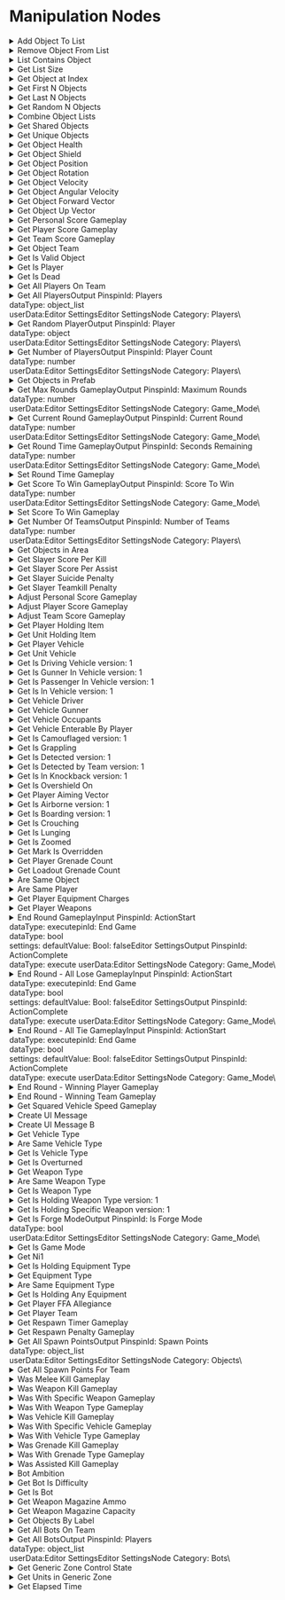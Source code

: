 # Manipulation Nodes

<details>

<summary>Add Object To List</summary>

### Node Rules

ruleID: RequiredNodeInput\
RequiredProperties: Object List\
Object To Add

### Input Pins

pinId: Object List\
dataType: object\_list\\

#### Editor Settings

pinId: Object To Add\
dataType: object\\

#### Editor Settings

### Output Pins

pinId: New List\
dataType: object\_list\
userData:

#### Editor Settings

#### Editor Settings

#### Node Category: Objects\\

</details>

<details>

<summary>Remove Object From List</summary>

### Node Rules

ruleID: RequiredNodeInput\
RequiredProperties: Object List\
Object To Remove

### Input Pins

pinId: Object List\
dataType: object\_list\\

#### Editor Settings

pinId: Object To Remove\
dataType: object\\

#### Editor Settings

### Output Pins

pinId: New List\
dataType: object\_list\
userData:

#### Editor Settings

#### Editor Settings

#### Node Category: Objects\\

</details>

<details>

<summary>List Contains Object</summary>

### Node Rules

ruleID: RequiredNodeInput\
RequiredProperties: Object List\
Object

### Input Pins

pinId: Object List\
dataType: object\_list\\

#### Editor Settings

pinId: Object\
dataType: object\\

#### Editor Settings

### Output Pins

pinId: Contains Object\
dataType: bool\
userData:

#### Editor Settings

#### Editor Settings

#### Node Category: Objects\\

</details>

<details>

<summary>Get List Size</summary>

### Node Rules

ruleID: RequiredNodeInput\
RequiredProperties: Object List

### Input Pins

pinId: Object List\
dataType: object\_list\\

#### Editor Settings

### Output Pins

pinId: Object Count\
dataType: number\
userData:

#### Editor Settings

#### Editor Settings

#### Node Category: Objects\\

</details>

<details>

<summary>Get Object at Index</summary>

### Node Rules

ruleID: RequiredNodeInput\
RequiredProperties: Object List\
Index

### Input Pins

pinId: Object List\
dataType: object\_list\\

#### Editor Settings

pinId: Index\
dataType: number\\

#### Editor Settings

MinRange: 1\
Step: 1.0

### Output Pins

pinId: Object\
dataType: object\
userData:

#### Editor Settings

#### Editor Settings

#### Node Category: Objects\\

</details>

<details>

<summary>Get First N Objects</summary>

### Node Rules

ruleID: RequiredNodeInput\
RequiredProperties: Object List\
N

### Input Pins

pinId: Object List\
dataType: object\_list\\

#### Editor Settings

pinId: N\
dataType: number\\

#### Editor Settings

MinRange: 0\
Step: 1.0

### Output Pins

pinId: New List\
dataType: object\_list\
userData:

#### Editor Settings

#### Editor Settings

#### Node Category: Objects\\

</details>

<details>

<summary>Get Last N Objects</summary>

### Node Rules

ruleID: RequiredNodeInput\
RequiredProperties: Object List\
N

### Input Pins

pinId: Object List\
dataType: object\_list\\

#### Editor Settings

pinId: N\
dataType: number\\

#### Editor Settings

MinRange: 0\
Step: 1.0

### Output Pins

pinId: New List\
dataType: object\_list\
userData:

#### Editor Settings

#### Editor Settings

#### Node Category: Objects\\

</details>

<details>

<summary>Get Random N Objects</summary>

### Node Rules

ruleID: RequiredNodeInput\
RequiredProperties: Object List\
N

### Input Pins

pinId: Object List\
dataType: object\_list\\

#### Editor Settings

pinId: N\
dataType: number\\

#### Editor Settings

MinRange: 0\
Step: 1.0

### Output Pins

pinId: New List\
dataType: object\_list\
userData:

#### Editor Settings

#### Editor Settings

#### Node Category: Objects\\

</details>

<details>

<summary>Combine Object Lists</summary>

### Node Rules

ruleID: RequiredNodeInput\
RequiredProperties: Object List A\
Object List B

### Input Pins

pinId: Object List A\
dataType: object\_list\\

#### Editor Settings

pinId: Object List B\
dataType: object\_list\\

#### Editor Settings

### Output Pins

pinId: Combined List\
dataType: object\_list\
userData:

#### Editor Settings

#### Editor Settings

#### Node Category: Objects\\

</details>

<details>

<summary>Get Shared Objects</summary>

### Node Rules

ruleID: RequiredNodeInput\
RequiredProperties: Object List A\
Object List B

### Input Pins

pinId: Object List A\
dataType: object\_list\\

#### Editor Settings

pinId: Object List B\
dataType: object\_list\\

#### Editor Settings

### Output Pins

pinId: Shared List\
dataType: object\_list\
userData:

#### Editor Settings

#### Editor Settings

#### Node Category: Objects\\

</details>

<details>

<summary>Get Unique Objects</summary>

### Node Rules

ruleID: RequiredNodeInput\
RequiredProperties: Object List A\
Object List B

### Input Pins

pinId: Object List A\
dataType: object\_list\\

#### Editor Settings

pinId: Object List B\
dataType: object\_list\\

#### Editor Settings

### Output Pins

pinId: Unique List\
dataType: object\_list\
userData:

#### Editor Settings

#### Editor Settings

#### Node Category: Objects\\

</details>

<details>

<summary>Get Object Health</summary>

### Node Rules

ruleID: RequiredNodeInput\
RequiredProperties: Object

### Input Pins

pinId: Object\
dataType: object\\

#### Editor Settings

### Output Pins

pinId: PercentHealth\
dataType: number\
userData:

#### Editor Settings

pinId: CurrentVitality\
dataType: number\
userData:

#### Editor Settings

pinId: MaximumVitality\
dataType: number\
userData:

#### Editor Settings

#### Editor Settings

#### Node Category: Objects\\

</details>

<details>

<summary>Get Object Shield</summary>

### Node Rules

ruleID: RequiredNodeInput\
RequiredProperties: Object

### Input Pins

pinId: Object\
dataType: object\\

#### Editor Settings

### Output Pins

pinId: PercentShield\
dataType: number\
userData:

#### Editor Settings

pinId: CurrentVitality\
dataType: number\
userData:

#### Editor Settings

pinId: MaximumVitality\
dataType: number\
userData:

#### Editor Settings

#### Editor Settings

#### Node Category: Objects\\

</details>

<details>

<summary>Get Object Position</summary>

### Node Rules

ruleID: RequiredNodeInput\
RequiredProperties: Object

### Input Pins

pinId: Object\
dataType: object\\

#### Editor Settings

### Output Pins

pinId: Position\
dataType: vector3\
userData:

#### Editor Settings

#### Editor Settings

#### Node Category: Objects\_Transform\\

</details>

<details>

<summary>Get Object Rotation</summary>

### Node Rules

ruleID: RequiredNodeInput\
RequiredProperties: Object

### Input Pins

pinId: Object\
dataType: object\\

#### Editor Settings

### Output Pins

pinId: Rotation\
dataType: vector3\
userData:

#### Editor Settings

#### Editor Settings

#### Node Category: Objects\_Transform\\

</details>

<details>

<summary>Get Object Velocity</summary>

### Node Rules

ruleID: RequiredNodeInput\
RequiredProperties: Object

### Input Pins

pinId: Object\
dataType: object\\

#### Editor Settings

### Output Pins

pinId: Velocity\
dataType: vector3\
userData:

#### Editor Settings

#### Editor Settings

#### Node Category: Objects\_Transform\\

</details>

<details>

<summary>Get Object Angular Velocity</summary>

### Node Rules

ruleID: RequiredNodeInput\
RequiredProperties: Object

### Input Pins

pinId: Object\
dataType: object\\

#### Editor Settings

### Output Pins

pinId: Angular Velocity\
dataType: vector3\
userData:

#### Editor Settings

#### Editor Settings

#### Node Category: Objects\_Transform\\

</details>

<details>

<summary>Get Object Forward Vector</summary>

### Node Rules

ruleID: RequiredNodeInput\
RequiredProperties: Object

### Input Pins

pinId: Object\
dataType: object\\

#### Editor Settings

### Output Pins

pinId: Forward\
dataType: vector3\
userData:

#### Editor Settings

#### Editor Settings

#### Node Category: Objects\_Transform\\

</details>

<details>

<summary>Get Object Up Vector</summary>

### Node Rules

ruleID: RequiredNodeInput\
RequiredProperties: Object

### Input Pins

pinId: Object\
dataType: object\\

#### Editor Settings

### Output Pins

pinId: Up\
dataType: vector3\
userData:

#### Editor Settings

#### Editor Settings

#### Node Category: Objects\_Transform\\

</details>

<details>

<summary>Get Personal Score Gameplay</summary>

### Node Rules

ruleID: RequiredNodeInput\
RequiredProperties: Player

### Input Pins

pinId: Player\
dataType: object\\

#### Editor Settings

### Output Pins

pinId: Total Score\
dataType: number\
userData:

#### Editor Settings

pinId: Round Score\
dataType: number\
userData:

#### Editor Settings

#### Editor Settings

#### Node Category: Game\_Mode\\

</details>

<details>

<summary>Get Player Score Gameplay</summary>

### Node Rules

ruleID: RequiredNodeInput\
RequiredProperties: Player

### Input Pins

pinId: Player\
dataType: object\\

#### Editor Settings

### Output Pins

pinId: Total Score\
dataType: number\
userData:

#### Editor Settings

pinId: Round Score\
dataType: number\
userData:

#### Editor Settings

#### Editor Settings

#### Node Category: Game\_Mode\\

</details>

<details>

<summary>Get Team Score Gameplay</summary>

### Node Rules

ruleID: RequiredNodeInput\
RequiredProperties: Team

### Input Pins

pinId: Team\
dataType: team\\

#### Editor Settings

### Output Pins

pinId: Total Score\
dataType: number\
userData:

#### Editor Settings

pinId: Round Score\
dataType: number\
userData:

#### Editor Settings

#### Editor Settings

#### Node Category: Game\_Mode\\

</details>

<details>

<summary>Get Object Team</summary>

### Node Rules

ruleID: RequiredNodeInput\
RequiredProperties: Object

### Input Pins

pinId: Object\
dataType: object\\

#### Editor Settings

### Output Pins

pinId: Team\
dataType: team\
userData:

#### Editor Settings

#### Editor Settings

#### Node Category: Objects\\

</details>

<details>

<summary>Get Is Valid Object</summary>

### Node Rules

ruleID: RequiredNodeInput\
RequiredProperties: Object

### Input Pins

pinId: Object\
dataType: object\\

#### Editor Settings

### Output Pins

pinId: Is Valid Object\
dataType: bool\
userData:

#### Editor Settings

#### Editor Settings

#### Node Category: Objects\\

</details>

<details>

<summary>Get Is Player</summary>

### Node Rules

ruleID: RequiredNodeInput\
RequiredProperties: Object

### Input Pins

pinId: Object\
dataType: object\\

#### Editor Settings

### Output Pins

pinId: Is A Player\
dataType: bool\
userData:

#### Editor Settings

#### Editor Settings

#### Node Category: Players\\

</details>

<details>

<summary>Get Is Dead</summary>

### Node Rules

ruleID: RequiredNodeInput\
RequiredProperties: Object

### Input Pins

pinId: Object\
dataType: object\\

#### Editor Settings

### Output Pins

pinId: Is Dead\
dataType: bool\
userData:

#### Editor Settings

#### Editor Settings

#### Node Category: Objects\\

</details>

<details>

<summary>Get All Players On Team</summary>

### Node Rules

ruleID: RequiredNodeInput\
RequiredProperties: Team

### Input Pins

pinId: Team\
dataType: team\\

#### Editor Settings

### Output Pins

pinId: Players\
dataType: object\_list\
userData:

#### Editor Settings

#### Editor Settings

#### Node Category: Players\\

</details>

<details>

<summary>Get All PlayersOutput PinspinId: Players<br>dataType: object_list<br>userData:Editor SettingsEditor SettingsNode Category: Players\</summary>



</details>

<details>

<summary>Get Random PlayerOutput PinspinId: Player<br>dataType: object<br>userData:Editor SettingsEditor SettingsNode Category: Players\</summary>



</details>

<details>

<summary>Get Number of PlayersOutput PinspinId: Player Count<br>dataType: number<br>userData:Editor SettingsEditor SettingsNode Category: Players\</summary>



</details>

<details>

<summary>Get Objects in Prefab</summary>

### Node Rules

ruleID: RequiredNodeInput\
RequiredProperties: Object

### Input Pins

pinId: Object\
dataType: object\\

#### Editor Settings

### Output Pins

pinId: Object List\
dataType: object\_list\
userData:

#### Editor Settings

#### Editor Settings

#### Node Category: Objects\\

</details>

<details>

<summary>Get Max Rounds GameplayOutput PinspinId: Maximum Rounds<br>dataType: number<br>userData:Editor SettingsEditor SettingsNode Category: Game_Mode\</summary>



</details>

<details>

<summary>Get Current Round GameplayOutput PinspinId: Current Round<br>dataType: number<br>userData:Editor SettingsEditor SettingsNode Category: Game_Mode\</summary>



</details>

<details>

<summary>Get Round Time GameplayOutput PinspinId: Seconds Remaining<br>dataType: number<br>userData:Editor SettingsEditor SettingsNode Category: Game_Mode\</summary>



</details>

<details>

<summary>Set Round Time Gameplay</summary>

### Node Rules

ruleID: RequiredNodeInput\
RequiredProperties: Seconds Remaining

### Input Pins

pinId: ActionStart\
dataType: execute

pinId: Seconds Remaining\
dataType: number\\

#### Editor Settings

MinRange: 0\
Step: 1.0

### Output Pins

pinId: ActionComplete\
dataType: execute userData:

#### Editor Settings

#### Node Category: Game\_Mode\\

</details>

<details>

<summary>Get Score To Win GameplayOutput PinspinId: Score To Win<br>dataType: number<br>userData:Editor SettingsEditor SettingsNode Category: Game_Mode\</summary>



</details>

<details>

<summary>Set Score To Win Gameplay</summary>

### Node Rules

ruleID: RequiredNodeInput\
RequiredProperties: Score To Win

### Input Pins

pinId: ActionStart\
dataType: execute

pinId: Score To Win\
dataType: number\\

#### Editor Settings

### Output Pins

pinId: ActionComplete\
dataType: execute userData:

#### Editor Settings

#### Node Category: Game\_Mode\\

</details>

<details>

<summary>Get Number Of TeamsOutput PinspinId: Number of Teams<br>dataType: number<br>userData:Editor SettingsEditor SettingsNode Category: Players\</summary>



</details>

<details>

<summary>Get Objects in Area</summary>

### Node Rules

ruleID: RequiredNodeInput\
RequiredProperties: Monitor

### Input Pins

pinId: Monitor\
dataType: area\_monitor\\

#### Editor Settings

### Output Pins

pinId: Objects\
dataType: object\_list\
userData:

#### Editor Settings

#### Editor Settings

#### Node Category: Objects\\

</details>

<details>

<summary>Get Slayer Score Per Kill</summary>

### Node Rules

ruleID: RequiredNodeInput\
RequiredProperties: Slayer

### Input Pins

pinId: Slayer\
dataType: mode\_slayer\\

#### Editor Settings

### Output Pins

pinId: Team Score\
dataType: number\\

#### Editor Settings

userData:

pinId: Player Score\
dataType: number\\

#### Editor Settings

userData:

#### Editor Settings

#### Node Category: Unused\\

</details>

<details>

<summary>Get Slayer Score Per Assist</summary>

### Node Rules

ruleID: RequiredNodeInput\
RequiredProperties: Slayer

### Input Pins

pinId: Slayer\
dataType: mode\_slayer\\

#### Editor Settings

### Output Pins

pinId: Team Score\
dataType: number\\

#### Editor Settings

userData:

pinId: Player Score\
dataType: number\\

#### Editor Settings

userData:

#### Editor Settings

#### Node Category: Unused\\

</details>

<details>

<summary>Get Slayer Suicide Penalty</summary>

### Node Rules

ruleID: RequiredNodeInput\
RequiredProperties: Slayer

### Input Pins

pinId: Slayer\
dataType: mode\_slayer\\

#### Editor Settings

### Output Pins

pinId: Team Penalty\
dataType: number\\

#### Editor Settings

userData:

pinId: Player Penalty\
dataType: number\\

#### Editor Settings

userData:

#### Editor Settings

#### Node Category: Unused\\

</details>

<details>

<summary>Get Slayer Teamkill Penalty</summary>

### Node Rules

ruleID: RequiredNodeInput\
RequiredProperties: Slayer

### Input Pins

pinId: Slayer\
dataType: mode\_slayer\\

#### Editor Settings

### Output Pins

pinId: Team Penalty\
dataType: number\\

#### Editor Settings

userData:

pinId: Player Penalty\
dataType: number\\

#### Editor Settings

userData: userData:

#### Editor Settings

#### Node Category: Unused\\

</details>

<details>

<summary>Adjust Personal Score Gameplay</summary>

### Node Rules

ruleID: RequiredNodeInput\
RequiredProperties: Player\
Score Adjustment

### Input Pins

pinId: ActionStart\
dataType: execute

pinId: Player\
dataType: object\\

#### Editor Settings

pinId: Score Adjustment\
dataType: number\\

#### Editor Settings

Step: 5.0

### Output Pins

pinId: ActionComplete\
dataType: execute userData:

#### Editor Settings

#### Node Category: Game\_Mode\\

</details>

<details>

<summary>Adjust Player Score Gameplay</summary>

### Node Rules

ruleID: RequiredNodeInput\
RequiredProperties: Player\
Score Adjustment

### Input Pins

pinId: ActionStart\
dataType: execute

pinId: Player\
dataType: object\\

#### Editor Settings

pinId: Score Adjustment\
dataType: number\\

#### Editor Settings

Step: 1.0

### Output Pins

pinId: ActionComplete\
dataType: execute userData:

#### Editor Settings

#### Node Category: Game\_Mode\\

</details>

<details>

<summary>Adjust Team Score Gameplay</summary>

### Node Rules

ruleID: RequiredNodeInput\
RequiredProperties: Team\
Score Adjustment

### Input Pins

pinId: ActionStart\
dataType: execute

pinId: Team\
dataType: team\\

#### Editor Settings

pinId: Score Adjustment\
dataType: number\\

#### Editor Settings

Step: 1.0

### Output Pins

pinId: ActionComplete\
dataType: execute userData:

#### Editor Settings

#### Node Category: Game\_Mode\\

</details>

<details>

<summary>Get Player Holding Item</summary>

### Node Rules

ruleID: RequiredNodeInput\
RequiredProperties: Object

### Input Pins

pinId: Object\
dataType: object\\

#### Editor Settings

### Output Pins

pinId: Player\
dataType: object\
userData:

#### Editor Settings

#### Editor Settings

#### Node Category: Inventory\\

</details>

<details>

<summary>Get Unit Holding Item</summary>

### Node Rules

ruleID: RequiredNodeInput\
RequiredProperties: Object

### Input Pins

pinId: Object\
dataType: object\\

#### Editor Settings

### Output Pins

pinId: Unit\
dataType: object\
userData:

#### Editor Settings

#### Editor Settings

#### Node Category: Inventory\\

</details>

<details>

<summary>Get Player Vehicle</summary>

### Node Rules

ruleID: RequiredNodeInput\
RequiredProperties: Player

### Input Pins

pinId: Player\
dataType: object\\

#### Editor Settings

### Output Pins

pinId: Vehicle\
dataType: object\
userData:

#### Editor Settings

#### Editor Settings

#### Node Category: Vehicles\\

</details>

<details>

<summary>Get Unit Vehicle</summary>

### Node Rules

ruleID: RequiredNodeInput\
RequiredProperties: Unit

### Input Pins

pinId: Unit\
dataType: object\\

#### Editor Settings

### Output Pins

pinId: Vehicle\
dataType: object\
userData:

#### Editor Settings

#### Editor Settings

#### Node Category: Vehicles\\

</details>

<details>

<summary>Get Is Driving Vehicle version: 1</summary>

### Node Rules

ruleID: RequiredNodeInput\
RequiredProperties: Unit

### Input Pins

pinId: Unit\
dataType: object\\

#### Editor Settings

### Output Pins

pinId: Is Driving\
dataType: bool\
userData:

#### Editor Settings

#### Editor Settings

#### Node Category: Vehicles\\

nodeVersionRule: ruleID: NodeVersionRuleUpdatePinProperty\
nodeOperations: operation: Rename\\

pinId: Player\
data: Unit

</details>

<details>

<summary>Get Is Gunner In Vehicle version: 1</summary>

### Node Rules

ruleID: RequiredNodeInput\
RequiredProperties: Unit

### Input Pins

pinId: Unit\
dataType: object\\

#### Editor Settings

### Output Pins

pinId: Is Gunner\
dataType: bool\
userData:

#### Editor Settings

#### Editor Settings

#### Node Category: Vehicles\\

nodeVersionRule: ruleID: NodeVersionRuleUpdatePinProperty\
nodeOperations: operation: Rename\\

pinId: Player\
data: Unit

</details>

<details>

<summary>Get Is Passenger In Vehicle version: 1</summary>

### Node Rules

ruleID: RequiredNodeInput\
RequiredProperties: Unit

### Input Pins

pinId: Unit\
dataType: object\\

#### Editor Settings

### Output Pins

pinId: Is Passenger\
dataType: bool\
userData:

#### Editor Settings

#### Editor Settings

#### Node Category: Vehicles\\

nodeVersionRule: ruleID: NodeVersionRuleUpdatePinProperty\
nodeOperations: operation: Rename\\

pinId: Player\
data: Unit

</details>

<details>

<summary>Get Is In Vehicle version: 1</summary>

### Node Rules

ruleID: RequiredNodeInput\
RequiredProperties: Unit

### Input Pins

pinId: Unit\
dataType: object\\

#### Editor Settings

### Output Pins

pinId: Is In Vehicle\
dataType: bool\
userData:

#### Editor Settings

#### Editor Settings

#### Node Category: Vehicles\\

nodeVersionRule: ruleID: NodeVersionRuleUpdatePinProperty\
nodeOperations: operation: Rename\\

pinId: Player\
data: Unit

</details>

<details>

<summary>Get Vehicle Driver</summary>

### Node Rules

ruleID: RequiredNodeInput\
RequiredProperties: Vehicle

### Input Pins

pinId: Vehicle\
dataType: object\\

#### Editor Settings

### Output Pins

pinId: Driver\
dataType: object\
userData:

#### Editor Settings

#### Editor Settings

#### Node Category: Vehicles\\

</details>

<details>

<summary>Get Vehicle Gunner</summary>

### Node Rules

ruleID: RequiredNodeInput\
RequiredProperties: Vehicle

### Input Pins

pinId: Vehicle\
dataType: object\\

#### Editor Settings

### Output Pins

pinId: Gunner\
dataType: object\
userData:

#### Editor Settings

#### Editor Settings

#### Node Category: Vehicles\\

</details>

<details>

<summary>Get Vehicle Occupants</summary>

### Node Rules

ruleID: RequiredNodeInput\
RequiredProperties: Vehicle

### Input Pins

pinId: Vehicle\
dataType: object\\

#### Editor Settings

### Output Pins

pinId: Occupant List\
dataType: object\_list\
userData:

#### Editor Settings

#### Editor Settings

#### Node Category: Vehicles\\

</details>

<details>

<summary>Get Vehicle Enterable By Player</summary>

### Node Rules

ruleID: RequiredNodeInput\
RequiredProperties: Vehicle

### Input Pins

pinId: Vehicle\
dataType: object\\

#### Editor Settings

### Output Pins

pinId: Enterable By Player\
dataType: bool\
userData:

#### Editor Settings

#### Editor Settings

#### Node Category: Vehicles\\

</details>

<details>

<summary>Get Is Camouflaged version: 1</summary>

### Node Rules

ruleID: RequiredNodeInput\
RequiredProperties: Unit

### Input Pins

pinId: Unit\
dataType: object\\

#### Editor Settings

### Output Pins

pinId: Is Camouflaged\
dataType: bool\
userData:

#### Editor Settings

#### Editor Settings

#### Node Category: Units\\

nodeVersionRule: ruleID: NodeVersionRuleUpdatePinProperty\
nodeOperations: operation: Rename\\

pinId: Player\
data: Unit

</details>

<details>

<summary>Get Is Grappling</summary>

### Node Rules

ruleID: RequiredNodeInput\
RequiredProperties: Player

### Input Pins

pinId: Player\
dataType: object\\

#### Editor Settings

### Output Pins

pinId: Is Grappling\
dataType: bool\
userData:

#### Editor Settings

#### Editor Settings

#### Node Category: Players\\

</details>

<details>

<summary>Get Is Detected version: 1</summary>

### Node Rules

ruleID: RequiredNodeInput\
RequiredProperties: Unit

### Input Pins

pinId: Unit\
dataType: object\\

#### Editor Settings

### Output Pins

pinId: Is Detected\
dataType: bool\
userData:

#### Editor Settings

#### Editor Settings

#### Node Category: Units\\

nodeVersionRule: ruleID: NodeVersionRuleUpdatePinProperty\
nodeOperations: operation: Rename\\

pinId: Player\
data: Unit

</details>

<details>

<summary>Get Is Detected by Team version: 1</summary>

### Node Rules

ruleID: RequiredNodeInput\
RequiredProperties: Unit\
Team

### Input Pins

pinId: Unit\
dataType: object\\

#### Editor Settings

pinId: Team\
dataType: team\\

#### Editor Settings

### Output Pins

pinId: Is Detected\
dataType: bool\
userData:

#### Editor Settings

#### Editor Settings

#### Node Category: Units\\

nodeVersionRule: ruleID: NodeVersionRuleUpdatePinProperty\
nodeOperations: operation: Rename\\

pinId: Player\
data: Unit

</details>

<details>

<summary>Get Is In Knockback version: 1</summary>

### Node Rules

ruleID: RequiredNodeInput\
RequiredProperties: Unit

### Input Pins

pinId: Unit\
dataType: object\\

#### Editor Settings

### Output Pins

pinId: Is Grappling\
dataType: bool\
userData:

#### Editor Settings

#### Editor Settings

#### Node Category: Units\\

nodeVersionRule: ruleID: NodeVersionRuleUpdatePinProperty\
nodeOperations: operation: Rename\\

pinId: Player\
data: Unit

</details>

<details>

<summary>Get Is Overshield On</summary>

### Node Rules

ruleID: RequiredNodeInput\
RequiredProperties: Player

### Input Pins

pinId: Player\
dataType: object\\

#### Editor Settings

### Output Pins

pinId: Is Overshield On\
dataType: bool\
userData:

#### Editor Settings

#### Editor Settings

#### Node Category: Players\\

</details>

<details>

<summary>Get Player Aiming Vector</summary>

### Node Rules

ruleID: RequiredNodeInput\
RequiredProperties: Player

### Input Pins

pinId: Player\
dataType: object\\

#### Editor Settings

### Output Pins

pinId: Aiming Vector\
dataType: vector3\
userData:

#### Editor Settings

#### Editor Settings

#### Node Category: Players\\

</details>

<details>

<summary>Get Is Airborne version: 1</summary>

### Node Rules

ruleID: RequiredNodeInput\
RequiredProperties: Unit

### Input Pins

pinId: Unit\
dataType: object\\

#### Editor Settings

### Output Pins

pinId: Is Airborne\
dataType: bool\
userData:

#### Editor Settings

#### Editor Settings

#### Node Category: Units\\

nodeVersionRule: ruleID: NodeVersionRuleUpdatePinProperty\
nodeOperations: operation: Rename\\

pinId: Player\
data: Unit

</details>

<details>

<summary>Get Is Boarding version: 1</summary>

### Node Rules

ruleID: RequiredNodeInput\
RequiredProperties: Unit

### Input Pins

pinId: Unit\
dataType: object\\

#### Editor Settings

### Output Pins

pinId: Is Boarding\
dataType: bool\
userData:

#### Editor Settings

#### Editor Settings

#### Node Category: Vehicles\\

nodeVersionRule: ruleID: NodeVersionRuleUpdatePinProperty\
nodeOperations: operation: Rename\\

pinId: Player\
data: Unit

</details>

<details>

<summary>Get Is Crouching</summary>

### Node Rules

ruleID: RequiredNodeInput\
RequiredProperties: Player

### Input Pins

pinId: Player\
dataType: object\\

#### Editor Settings

### Output Pins

pinId: Is Crouching\
dataType: bool\
userData:

#### Editor Settings

#### Editor Settings

#### Node Category: Players\\

</details>

<details>

<summary>Get Is Lunging</summary>

### Node Rules

ruleID: RequiredNodeInput\
RequiredProperties: Player

### Input Pins

pinId: Player\
dataType: object\\

#### Editor Settings

### Output Pins

pinId: Is Lunging\
dataType: bool\
userData:

#### Editor Settings

#### Editor Settings

#### Node Category: Players\\

</details>

<details>

<summary>Get Is Zoomed</summary>

### Node Rules

ruleID: RequiredNodeInput\
RequiredProperties: Player

### Input Pins

pinId: Player\
dataType: object\\

#### Editor Settings

### Output Pins

pinId: Is Zoomed\
dataType: bool\
userData:

#### Editor Settings

#### Editor Settings

#### Node Category: Players\\

</details>

<details>

<summary>Get Mark Is Overridden</summary>

### Node Rules

ruleID: RequiredNodeInput\
RequiredProperties: Player

### Input Pins

pinId: Player\
dataType: object\\

#### Editor Settings

### Output Pins

pinId: Is Mark Overridden\
dataType: bool\
userData:

#### Editor Settings

#### Editor Settings

#### Node Category: Players\\

</details>

<details>

<summary>Get Player Grenade Count</summary>

### Node Rules

ruleID: RequiredNodeInput\
RequiredProperties: Player\
Grenade Type

### Input Pins

pinId: Player\
dataType: object\\

#### Editor Settings

pinId: Grenade Type\
dataType: grenade\_type\\

#### Editor Settings

### Output Pins

pinId: Grenade Count\
dataType: number\
userData:

#### Editor Settings

#### Editor Settings

#### Node Category: Inventory\_Equipment\\

</details>

<details>

<summary>Get Loadout Grenade Count</summary>

### Node Rules

ruleID: RequiredNodeInput\
RequiredProperties: Player\
Grenade Type

### Input Pins

pinId: Player\
dataType: object\\

#### Editor Settings

pinId: Grenade Type\
dataType: grenade\_type\\

#### Editor Settings

### Output Pins

pinId: Loadout Grenade Count\
dataType: number\
userData:

#### Editor Settings

#### Editor Settings

#### Node Category: Inventory\_Equipment\\

</details>

<details>

<summary>Are Same Object</summary>

### Node Rules

ruleID: RequiredNodeInput\
RequiredProperties: Object A\
Object B

### Input Pins

pinId: Object A\
dataType: object\\

#### Editor Settings

pinId: Object B\
dataType: object\\

#### Editor Settings

### Output Pins

pinId: Are Same Object\
dataType: bool\
userData:

#### Editor Settings

#### Editor Settings

#### Node Category: Objects\\

</details>

<details>

<summary>Are Same Player</summary>

### Node Rules

ruleID: RequiredNodeInput\
RequiredProperties: Player A\
Player B

### Input Pins

pinId: Player A\
dataType: object\\

#### Editor Settings

pinId: Player B\
dataType: object\\

#### Editor Settings

### Output Pins

pinId: Are Same Player\
dataType: bool\
userData:

#### Editor Settings

#### Editor Settings

#### Node Category: Players\\

</details>

<details>

<summary>Get Player Equipment Charges</summary>

### Node Rules

ruleID: RequiredNodeInput\
RequiredProperties: Player

### Input Pins

pinId: Player\
dataType: object\\

#### Editor Settings

### Output Pins

pinId: Charge Count\
dataType: number\
userData:

#### Editor Settings

#### Editor Settings

#### Node Category: Inventory\_Equipment\\

</details>

<details>

<summary>Get Player Weapons</summary>

### Node Rules

ruleID: RequiredNodeInput\
RequiredProperties: Player

### Input Pins

pinId: Player\
dataType: object\\

#### Editor Settings

### Output Pins

pinId: Equipped Weapon\
dataType: object\
userData:

#### Editor Settings

pinId: Unequippped Weapon\
dataType: object\
userData:

#### Editor Settings

#### Editor Settings

#### Node Category: Inventory\\

</details>

<details>

<summary>End Round GameplayInput PinspinId: ActionStart<br>dataType: executepinId: End Game<br>dataType: bool<br>settings: defaultValue: Bool: falseEditor SettingsOutput PinspinId: ActionComplete<br>dataType: execute userData:Editor SettingsNode Category: Game_Mode\</summary>



</details>

<details>

<summary>End Round - All Lose GameplayInput PinspinId: ActionStart<br>dataType: executepinId: End Game<br>dataType: bool<br>settings: defaultValue: Bool: falseEditor SettingsOutput PinspinId: ActionComplete<br>dataType: execute userData:Editor SettingsNode Category: Game_Mode\</summary>



</details>

<details>

<summary>End Round - All Tie GameplayInput PinspinId: ActionStart<br>dataType: executepinId: End Game<br>dataType: bool<br>settings: defaultValue: Bool: falseEditor SettingsOutput PinspinId: ActionComplete<br>dataType: execute userData:Editor SettingsNode Category: Game_Mode\</summary>



</details>

<details>

<summary>End Round - Winning Player Gameplay</summary>

### Node Rules

ruleID: RequiredNodeInput\
RequiredProperties: Player

### Input Pins

pinId: ActionStart\
dataType: execute

pinId: Player\
dataType: object\\

#### Editor Settings

pinId: End Game\
dataType: bool\
settings: defaultValue: Bool: false

#### Editor Settings

### Output Pins

pinId: ActionComplete\
dataType: execute userData:

#### Editor Settings

#### Node Category: Game\_Mode\\

</details>

<details>

<summary>End Round - Winning Team Gameplay</summary>

### Node Rules

ruleID: RequiredNodeInput\
RequiredProperties: Team

### Input Pins

pinId: ActionStart\
dataType: execute

pinId: Team\
dataType: team\\

#### Editor Settings

pinId: End Game\
dataType: bool\
settings: defaultValue: Bool: false

#### Editor Settings

### Output Pins

pinId: ActionComplete\
dataType: execute userData:

#### Editor Settings

#### Node Category: Game\_Mode\\

</details>

<details>

<summary>Get Squared Vehicle Speed Gameplay</summary>

### Node Rules

ruleID: RequiredNodeInput\
RequiredProperties: Player

### Input Pins

pinId: Player\
dataType: object\\

#### Editor Settings

### Output Pins

pinId: Squared Vehicle Speed\
dataType: number\
userData:

#### Editor Settings

#### Editor Settings

#### Node Category: Vehicles\\

</details>

<details>

<summary>Create UI Message</summary>

### Node Rules

ruleID: RequiredNodeInput\
RequiredProperties: Message Template

### Input Pins

pinId: Message Template\
dataType: message\_template\\

#### Editor Settings

pinId: String 1\
dataType: string\_id\
settings: defaultValue: String: nil

#### Editor Settings

pinId: String 2\
dataType: string\_id\
settings: defaultValue: String: nil

#### Editor Settings

pinId: Player\
dataType: object\
settings: defaultValue: String: nil

#### Editor Settings

### Output Pins

pinId: Message\
dataType: ui\_message\
userData:

#### Editor Settings

#### Editor Settings

#### Node Category: UI\\

</details>

<details>

<summary>Create UI Message B</summary>

### Node Rules

ruleID: RequiredNodeInput\
RequiredProperties: Message Template

### Input Pins

pinId: Message Template\
dataType: message\_template\_b\\

#### Editor Settings

pinId: String 1\
dataType: string\_id\
settings: defaultValue: String: nil

#### Editor Settings

pinId: X\
dataType: number\
settings: defaultValue: String: nil

#### Editor Settings

Step: 1.0

pinId: Y\
dataType: number\
settings: defaultValue: String: nil

#### Editor Settings

Step: 1.0

### Output Pins

pinId: Message\
dataType: ui\_message\
userData:

#### Editor Settings

#### Editor Settings

#### Node Category: UI\\

</details>

<details>

<summary>Get Vehicle Type</summary>

### Node Rules

ruleID: RequiredNodeInput\
RequiredProperties: Vehicle

### Input Pins

pinId: Vehicle\
dataType: object\\

#### Editor Settings

### Output Pins

pinId: Vehicle Type\
dataType: vehicle\_type\
userData:

#### Editor Settings

#### Editor Settings

#### Node Category: Vehicles\\

</details>

<details>

<summary>Are Same Vehicle Type</summary>

### Node Rules

ruleID: RequiredNodeInput\
RequiredProperties: Vehicle A\
Vehicle B

### Input Pins

pinId: Vehicle A\
dataType: object\\

#### Editor Settings

pinId: Vehicle B\
dataType: object\\

#### Editor Settings

### Output Pins

pinId: Are Same Base Vehicle Type\
dataType: bool\
userData:

#### Editor Settings

pinId: Are Same Vehicle Type\
dataType: bool\
userData:

#### Editor Settings

#### Editor Settings

#### Node Category: Vehicles\\

</details>

<details>

<summary>Get Is Vehicle Type</summary>

### Node Rules

ruleID: RequiredNodeInput\
RequiredProperties: Vehicle\
Vehicle Type

### Input Pins

pinId: Vehicle\
dataType: object\\

#### Editor Settings

pinId: Vehicle Type\
dataType: vehicle\_type\\

#### Editor Settings

### Output Pins

pinId: Is Vehicle Type\
dataType: bool\
userData:

#### Editor Settings

#### Editor Settings

#### Node Category: Vehicles\\

</details>

<details>

<summary>Get Is Overturned</summary>

### Node Rules

ruleID: RequiredNodeInput\
RequiredProperties: Vehicle

### Input Pins

pinId: Vehicle\
dataType: object\\

#### Editor Settings

### Output Pins

pinId: Is Overturned\
dataType: bool\
userData:

#### Editor Settings

#### Editor Settings

#### Node Category: Vehicles\\

</details>

<details>

<summary>Get Weapon Type</summary>

### Node Rules

ruleID: RequiredNodeInput\
RequiredProperties: Weapon

### Input Pins

pinId: Weapon\
dataType: object\\

#### Editor Settings

### Output Pins

pinId: Weapon Type\
dataType: weapon\_type\
userData:

#### Editor Settings

pinId: Base Weapon\
dataType: base\_weapon\_type\\

#### Editor Settings

userData:

pinId: Configuration\
dataType: variant\_weapon\_type\\

#### Editor Settings

userData:

#### Editor Settings

#### Node Category: Inventory\\

</details>

<details>

<summary>Are Same Weapon Type</summary>

### Node Rules

ruleID: RequiredNodeInput\
RequiredProperties: Weapon A\
Weapon B

### Input Pins

pinId: Weapon A\
dataType: object\\

#### Editor Settings

pinId: Weapon B\
dataType: object\\

#### Editor Settings

### Output Pins

pinId: Are Same Base Weapon Type\
dataType: bool\
userData:

#### Editor Settings

pinId: Are Same Weapon Type\
dataType: bool\
userData:

#### Editor Settings

#### Editor Settings

#### Node Category: Inventory\\

</details>

<details>

<summary>Get Is Weapon Type</summary>

### Node Rules

ruleID: RequiredNodeInput\
RequiredProperties: Weapon\
Weapon Type

### Input Pins

pinId: Weapon\
dataType: object\\

#### Editor Settings

pinId: Weapon Type\
dataType: weapon\_type\\

#### Editor Settings

### Output Pins

pinId: Is Weapon Type\
dataType: bool\
userData:

#### Editor Settings

#### Editor Settings

#### Node Category: Inventory\\

</details>

<details>

<summary>Get Is Holding Weapon Type version: 1</summary>

### Node Rules

ruleID: RequiredNodeInput\
RequiredProperties: Unit\
Weapon Type

### Input Pins

pinId: Unit\
dataType: object\\

#### Editor Settings

pinId: Weapon Type\
dataType: weapon\_type\\

#### Editor Settings

### Output Pins

pinId: Is Holding Weapon Type\
dataType: bool\
userData:

#### Editor Settings

#### Editor Settings

#### Node Category: Inventory\\

nodeVersionRule: ruleID: NodeVersionRuleUpdatePinProperty\
nodeOperations: operation: Rename\\

pinId: Player\
data: Unit

</details>

<details>

<summary>Get Is Holding Specific Weapon version: 1</summary>

### Node Rules

ruleID: RequiredNodeInput\
RequiredProperties: Unit\
Weapon

### Input Pins

pinId: Unit\
dataType: object\\

#### Editor Settings

pinId: Weapon\
dataType: object\\

#### Editor Settings

### Output Pins

pinId: Has Specific Weapon\
dataType: bool\
userData:

#### Editor Settings

#### Editor Settings

#### Node Category: Inventory\\

nodeVersionRule: ruleID: NodeVersionRuleUpdatePinProperty\
nodeOperations: operation: Rename\\

pinId: Player\
data: Unit

</details>

<details>

<summary>Get Is Forge ModeOutput PinspinId: Is Forge Mode<br>dataType: bool<br>userData:Editor SettingsEditor SettingsNode Category: Game_Mode\</summary>



</details>

<details>

<summary>Get Is Game Mode</summary>

### Node Rules

ruleID: RequiredNodeInput\
RequiredProperties: Game Mode

### Input Pins

pinId: Game Mode\
dataType: game\_mode\_label\\

#### Editor Settings

pinId: Result in Forge Mode\
dataType: bool\
settings: defaultValue: Bool: false

#### Editor Settings

### Output Pins

pinId: Is Game Mode\
dataType: bool\
userData:

#### Editor Settings

#### Editor Settings

#### Node Category: Game\_Mode\\

</details>

<details>

<summary>Get Ni1</summary>

### Node Rules

ruleID: RequiredNodeInput\
RequiredProperties: Player

### Input Pins \\

### Output Pins

pinId: nilBool\
dataType: bool\
userData:

#### Editor Settings

pinId: nilNumber\
dataType: number\
userData:

#### Editor Settings

pinId: nilObject\
dataType: object\
userData:

#### Editor Settings

pinId: nilTag\
dataType: tag\
userData:

#### Editor Settings

#### Editor Settings

#### Node Category: Unused\\

</details>

<details>

<summary>Get Is Holding Equipment Type</summary>

### Node Rules

ruleID: RequiredNodeInput\
RequiredProperties: Player\
Equipment Type

### Input Pins

pinId: Player\
dataType: object\\

#### Editor Settings

pinId: Equipment Type\
dataType: equipment\_type\\

#### Editor Settings

### Output Pins

pinId: Is Holding Equipment Type\
dataType: bool\
userData:

#### Editor Settings

#### Editor Settings

#### Node Category: Inventory\_Equipment\\

</details>

<details>

<summary>Get Equipment Type</summary>

### Node Rules

ruleID: RequiredNodeInput\
RequiredProperties: Equipment

### Input Pins

pinId: Equipment\
dataType: object\\

#### Editor Settings

### Output Pins

pinId: Equipment Type\
dataType: equipment\_type\
userData:

#### Editor Settings

pinId: Is Powerup\
dataType: bool\
userData:

#### Editor Settings

#### Editor Settings

#### Node Category: Inventory\_Equipment\\

</details>

<details>

<summary>Are Same Equipment Type</summary>

### Node Rules

ruleID: RequiredNodeInput\
RequiredProperties: Equipment A\
Equipment B

### Input Pins

pinId: Equipment A\
dataType: object\\

#### Editor Settings

pinId: Equipment B\
dataType: object\\

#### Editor Settings

### Output Pins

pinId: Are Same Equipment Type\
dataType: bool\
userData:

#### Editor Settings

#### Editor Settings

#### Node Category: Inventory\_Equipment\\

</details>

<details>

<summary>Get Is Holding Any Equipment</summary>

### Node Rules

ruleID: RequiredNodeInput\
RequiredProperties: Player

### Input Pins

pinId: Player\
dataType: object\\

#### Editor Settings

### Output Pins

pinId: Is Holding Any Equipment\
dataType: bool\
userData:

#### Editor Settings

pinId: Is Holding Powerup\
dataType: bool\
userData:

#### Editor Settings

pinId: Equipment Type\
dataType: equipment\_type\
userData:

#### Editor Settings

#### Editor Settings

#### Node Category: Inventory\_Equipment\\

</details>

<details>

<summary>Get Player FFA Allegiance</summary>

### Node Rules

ruleID: RequiredNodeInput\
RequiredProperties: Player

### Input Pins

pinId: Player\
dataType: object\\

#### Editor Settings

### Output Pins

pinId: Team\
dataType: team\
userData:

#### Editor Settings

#### Editor Settings

#### Node Category: Players\\

</details>

<details>

<summary>Get Player Team</summary>

### Node Rules

ruleID: RequiredNodeInput\
RequiredProperties: Player

### Input Pins

pinId: Player\
dataType: object\\

#### Editor Settings

### Output Pins

pinId: Team\
dataType: team\
userData:

#### Editor Settings

#### Editor Settings

#### Node Category: Players\\

</details>

<details>

<summary>Get Respawn Timer Gameplay</summary>

### Node Rules

ruleID: RequiredNodeInput\
RequiredProperties: Player

### Input Pins

pinId: Player\
dataType: object\\

#### Editor Settings

### Output Pins

pinId: Seconds Remaining\
dataType: number\
userData:

#### Editor Settings

#### Editor Settings

#### Node Category: Unused\\

</details>

<details>

<summary>Get Respawn Penalty Gameplay</summary>

### Node Rules

ruleID: RequiredNodeInput\
RequiredProperties: Player

### Input Pins

pinId: Player\
dataType: object\\

#### Editor Settings

### Output Pins

pinId: Penalty Seconds\
dataType: number\
userData:

#### Editor Settings

#### Editor Settings

#### Node Category: Players\\

</details>

<details>

<summary>Get All Spawn PointsOutput PinspinId: Spawn Points<br>dataType: object_list<br>userData:Editor SettingsEditor SettingsNode Category: Objects\</summary>



</details>

<details>

<summary>Get All Spawn Points For Team</summary>

### Node Rules

ruleID: RequiredNodeInput\
RequiredProperties: Team

### Input Pins

pinId: Team\
dataType: team\\

#### Editor Settings

### Output Pins

pinId: Spawn Point\
dataType: object\_list\
userData:

#### Editor Settings

#### Editor Settings

#### Node Category: Objects\\

</details>

<details>

<summary>Was Melee Kill Gameplay</summary>

### Node Rules

ruleID: RequiredNodeInput\
RequiredProperties: DeathContext

### Input Pins

pinId: DeathContext\
dataType: death\_context\\

#### Editor Settings

### Output Pins

pinId: Was Melee Kill\
dataType: bool\
userData:

#### Editor Settings

pinId: Was Backsmack\
dataType: bool\
userData:

#### Editor Settings

#### Editor Settings

#### Node Category: Death\_Context\\

</details>

<details>

<summary>Was Weapon Kill Gameplay</summary>

### Node Rules

ruleID: RequiredNodeInput\
RequiredProperties: DeathContext

### Input Pins

pinId: DeathContext\
dataType: death\_context\\

#### Editor Settings

### Output Pins

pinId: Was Weapon Kill\
dataType: bool\
userData:

#### Editor Settings

pinId: Was Headshot\
dataType: bool\
userData:

#### Editor Settings

#### Editor Settings

#### Node Category: Death\_Context\\

</details>

<details>

<summary>Was With Specific Weapon Gameplay</summary>

### Node Rules

ruleID: RequiredNodeInput\
RequiredProperties: DeathContext\
Weapon

### Input Pins

pinId: DeathContext\
dataType: death\_context\\

#### Editor Settings

pinId: Weapon\
dataType: object\\

#### Editor Settings

### Output Pins

pinId: Was With Specific Weapon\
dataType: bool\
userData:

#### Editor Settings

#### Editor Settings

#### Node Category: Death\_Context\\

</details>

<details>

<summary>Was With Weapon Type Gameplay</summary>

### Node Rules

ruleID: RequiredNodeInput\
RequiredProperties: DeathContext\
Weapon Type

### Input Pins

pinId: DeathContext\
dataType: death\_context\\

#### Editor Settings

pinId: Weapon Type\
dataType: weapon\_type\\

#### Editor Settings

### Output Pins

pinId: Was With Weapon Type\
dataType: bool\
userData:

#### Editor Settings

#### Editor Settings

#### Node Category: Death\_Context\\

</details>

<details>

<summary>Was Vehicle Kill Gameplay</summary>

### Node Rules

ruleID: RequiredNodeInput\
RequiredProperties: DeathContext

### Input Pins

pinId: DeathContext\
dataType: death\_context\\

#### Editor Settings

### Output Pins

pinId: Was Vehicle Kill\
dataType: bool\
userData:

#### Editor Settings

pinId: Was Splatter\
dataType: bool\
userData:

#### Editor Settings

#### Editor Settings

#### Node Category: Death\_Context\\

</details>

<details>

<summary>Was With Specific Vehicle Gameplay</summary>

### Node Rules

ruleID: RequiredNodeInput\
RequiredProperties: DeathContext\
Vehicle

### Input Pins

pinId: DeathContext\
dataType: death\_context\\

#### Editor Settings

pinId: Vehicle\
dataType: object\\

#### Editor Settings

### Output Pins

pinId: Was With Specific Vehicle\
dataType: bool\
userData:

#### Editor Settings

#### Editor Settings

#### Node Category: Death\_Context\\

</details>

<details>

<summary>Was With Vehicle Type Gameplay</summary>

### Node Rules

ruleID: RequiredNodeInput\
RequiredProperties: DeathContext\
Vehicle Type

### Input Pins

pinId: DeathContext\
dataType: death\_context\\

#### Editor Settings

pinId: Vehicle Type\
dataType: vehicle\_type\\

#### Editor Settings

### Output Pins

pinId: Was With Vehicle Type\
dataType: bool\
userData:

#### Editor Settings

#### Editor Settings

#### Node Category: Death\_Context\\

</details>

<details>

<summary>Was Grenade Kill Gameplay</summary>

### Node Rules

ruleID: RequiredNodeInput\
RequiredProperties: DeathContext

### Input Pins

pinId: DeathContext\
dataType: death\_context\\

#### Editor Settings

### Output Pins

pinId: Was Grenade Kill\
dataType: bool\
userData:

#### Editor Settings

#### Editor Settings

#### Node Category: Death\_Context\\

</details>

<details>

<summary>Was With Grenade Type Gameplay</summary>

### Node Rules

ruleID: RequiredNodeInput\
RequiredProperties: DeathContext\
Grenade Type

### Input Pins

pinId: DeathContext\
dataType: death\_context\\

#### Editor Settings

pinId: Grenade Type\
dataType: grenade\_type\\

#### Editor Settings

### Output Pins

pinId: Was With Grenade Type\
dataType: bool\
userData:

#### Editor Settings

#### Editor Settings

#### Node Category: Death\_Context\\

</details>

<details>

<summary>Was Assisted Kill Gameplay</summary>

### Node Rules

ruleID: RequiredNodeInput\
RequiredProperties: DeathContext

### Input Pins

pinId: DeathContext\
dataType: death\_context\\

#### Editor Settings

### Output Pins

pinId: Was Assisted Kill\
dataType: bool\
userData:

#### Editor Settings

pinId: Assisting Players\
dataType: object\_list\
userData:

#### Editor Settings

#### Editor Settings

#### Node Category: Death\_Context\\

</details>

<details>

<summary>Bot Ambition</summary>

### Node Rules

ruleID: RequiredNodeInput\
RequiredProperties: Ambition Type

### Input Pins

pinId: Ambition Type\
dataType: bot\_ambition\_type\\

#### Editor Settings

### Output Pins

pinId: Bot Ambition\
dataType: forge\_bot\_ambition\
userData:

#### Editor Settings

#### Editor Settings

#### Node Category: Unused\\

</details>

<details>

<summary>Get Bot Is Difficulty</summary>

### Node Rules

ruleID: RequiredNodeInput\
RequiredProperties: Bot Player\
Bot Difficulty

### Input Pins

pinId: Bot Player\
dataType: object\\

#### Editor Settings

pinId: Bot Difficulty\
dataType: bot\_difficulty\\

#### Editor Settings

### Output Pins

pinId: Bot Is Difficulty\
dataType: bool\
userData:

#### Editor Settings

#### Editor Settings

#### Node Category: Bots\\

</details>

<details>

<summary>Get Is Bot</summary>

### Node Rules

ruleID: RequiredNodeInput\
RequiredProperties: Player

### Input Pins

pinId: Player\
dataType: object\\

#### Editor Settings

### Output Pins

pinId: Is Bot\
dataType: bool\
userData:

#### Editor Settings

#### Editor Settings

#### Node Category: Bots\\

</details>

<details>

<summary>Get Weapon Magazine Ammo</summary>

### Node Rules

ruleID: RequiredNodeInput\
RequiredProperties: Weapon

### Input Pins

pinId: Weapon\
dataType: object\\

#### Editor Settings

### Output Pins

pinId: Rounds\
dataType: number\
userData:

#### Editor Settings

#### Editor Settings

#### Node Category: Inventory\\

</details>

<details>

<summary>Get Weapon Magazine Capacity</summary>

### Node Rules

ruleID: RequiredNodeInput\
RequiredProperties: Weapon

### Input Pins

pinId: Weapon\
dataType: object\\

#### Editor Settings

### Output Pins

pinId: Maximum Rounds\
dataType: number\
userData:

#### Editor Settings

#### Editor Settings

#### Node Category: Inventory\\

</details>

<details>

<summary>Get Objects By Label</summary>

### Node Rules

ruleID: RequiredNodeInput\
RequiredProperties: Label

### Input Pins

pinId: Label\
dataType: megalo\_label\\

#### Editor Settings

### Output Pins

pinId: New List\
dataType: object\_list\
userData:

#### Editor Settings

#### Editor Settings

#### Node Category: Objects\\

</details>

<details>

<summary>Get All Bots On Team</summary>

### Node Rules

ruleID: RequiredNodeInput\
RequiredProperties: Team

### Input Pins

pinId: Team\
dataType: team\\

#### Editor Settings

### Output Pins

pinId: Bot Players\
dataType: object\_list\
userData:

#### Editor Settings

#### Editor Settings

#### Node Category: Bots\\

</details>

<details>

<summary>Get All BotsOutput PinspinId: Players<br>dataType: object_list<br>userData:Editor SettingsEditor SettingsNode Category: Bots\</summary>



</details>

<details>

<summary>Get Generic Zone Control State</summary>

### Node Rules

ruleID: RequiredNodeInput\
RequiredProperties: Zone

### Input Pins

pinId: Zone\
dataType: object\\

#### Editor Settings

### Output Pins

pinId: Current Control State\
dataType: generic\_zone\_control\_state\
userData:

#### Editor Settings

#### Editor Settings

#### Node Category: Generic\_Objectives\\

</details>

<details>

<summary>Get Units in Generic Zone</summary>

### Node Rules

ruleID: RequiredNodeInput\
RequiredProperties: Zone

### Input Pins

pinId: Zone\
dataType: object\\

#### Editor Settings

### Output Pins

pinId: Units\
dataType: object\_list\
userData:

#### Editor Settings

#### Editor Settings

#### Node Category: Generic\_Objectives\\

</details>

<details>

<summary>Get Elapsed Time</summary>

### Node Rules

ruleID: RequiredNodeInput\
RequiredProperties: Identifier

### Input Pins

pinId: Identifier\
dataType: identifier\\

#### Editor Settings

### Output Pins

pinId: Elapsed Seconds\
dataType: number\
userData:

#### Editor Settings

#### Editor Settings

#### Node Category: Stopwatches\\

</details>
